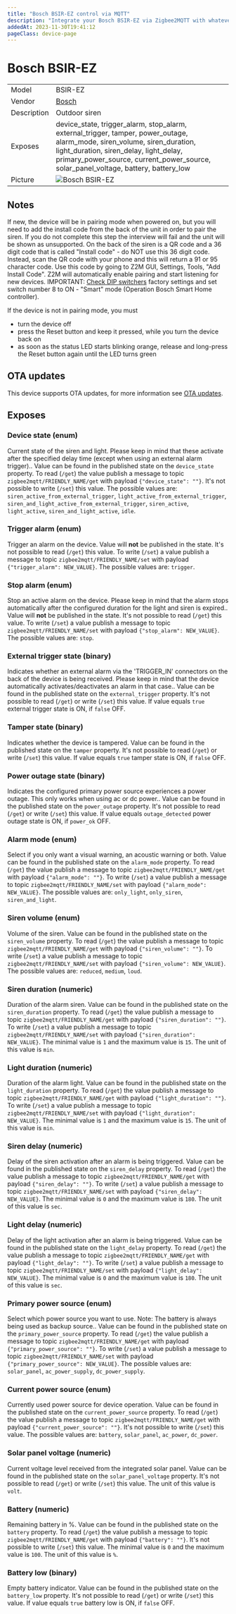 ```yaml
---
title: "Bosch BSIR-EZ control via MQTT"
description: "Integrate your Bosch BSIR-EZ via Zigbee2MQTT with whatever smart home infrastructure you are using without the vendor's bridge or gateway."
addedAt: 2023-11-30T19:41:12
pageClass: device-page
---
```


<!-- !!!! -->
<!-- ATTENTION: This file is auto-generated through docgen! -->
<!-- You can only edit the "Notes"-Section between the two comment lines "Notes BEGIN" and "Notes END". -->
<!-- Do not use h1 or h2 heading within "## Notes"-Section. -->
<!-- !!!! -->

# Bosch BSIR-EZ

|     |     |
|-----|-----|
| Model | BSIR-EZ  |
| Vendor  | [Bosch](/supported-devices/#v=Bosch)  |
| Description | Outdoor siren |
| Exposes | device_state, trigger_alarm, stop_alarm, external_trigger, tamper, power_outage, alarm_mode, siren_volume, siren_duration, light_duration, siren_delay, light_delay, primary_power_source, current_power_source, solar_panel_voltage, battery, battery_low |
| Picture | ![Bosch BSIR-EZ](https://www.zigbee2mqtt.io/images/devices/BSIR-EZ.png) |


<!-- Notes BEGIN: You can edit here. Add "## Notes" headline if not already present. -->
## Notes
If new, the device will be in pairing mode when powered on, but you will need to add the install code from the back of the unit in order to pair the siren. If you do not complete this step the interview will fail and the unit will be shown as unsupported. On the back of the siren is a QR code and a 36 digit code that is called "Install code" - do NOT use this 36 digit code. Instead, scan the QR code with your phone and this will return a 91 or 95 character code. Use this code by going to Z2M GUI, Settings, Tools, "Add Install Code". Z2M will automatically enable pairing and start listening for new devices.
IMPORTANT: [Check DIP switchers](https://github.com/Koenkk/zigbee2mqtt/issues/28088) factory settings and set switch number 8 to ON - "Smart" mode (Operation Bosch Smart Home controller).

If the device is not in pairing mode, you must
- turn the device off
- press the Reset button and keep it pressed, while you turn the device back on
- as soon as the status LED starts blinking orange, release and long-press the Reset button again until the LED turns green
<!-- Notes END: Do not edit below this line -->


## OTA updates
This device supports OTA updates, for more information see [OTA updates](../guide/usage/ota_updates.md).



## Exposes

### Device state (enum)
Current state of the siren and light. Please keep in mind that these activate after the specified delay time (except when using an external alarm trigger)..
Value can be found in the published state on the `device_state` property.
To read (`/get`) the value publish a message to topic `zigbee2mqtt/FRIENDLY_NAME/get` with payload `{"device_state": ""}`.
It's not possible to write (`/set`) this value.
The possible values are: `siren_active_from_external_trigger`, `light_active_from_external_trigger`, `siren_and_light_active_from_external_trigger`, `siren_active`, `light_active`, `siren_and_light_active`, `idle`.

### Trigger alarm (enum)
Trigger an alarm on the device.
Value will **not** be published in the state.
It's not possible to read (`/get`) this value.
To write (`/set`) a value publish a message to topic `zigbee2mqtt/FRIENDLY_NAME/set` with payload `{"trigger_alarm": NEW_VALUE}`.
The possible values are: `trigger`.

### Stop alarm (enum)
Stop an active alarm on the device. Please keep in mind that the alarm stops automatically after the configured duration for the light and siren is expired..
Value will **not** be published in the state.
It's not possible to read (`/get`) this value.
To write (`/set`) a value publish a message to topic `zigbee2mqtt/FRIENDLY_NAME/set` with payload `{"stop_alarm": NEW_VALUE}`.
The possible values are: `stop`.

### External trigger state (binary)
Indicates whether an external alarm via the 'TRIGGER_IN' connectors on the back of the device is being received. Please keep in mind that the device automatically activates/deactivates an alarm in that case..
Value can be found in the published state on the `external_trigger` property.
It's not possible to read (`/get`) or write (`/set`) this value.
If value equals `true` external trigger state is ON, if `false` OFF.

### Tamper state (binary)
Indicates whether the device is tampered.
Value can be found in the published state on the `tamper` property.
It's not possible to read (`/get`) or write (`/set`) this value.
If value equals `true` tamper state is ON, if `false` OFF.

### Power outage state (binary)
Indicates the configured primary power source experiences a power outage. This only works when using ac or dc power..
Value can be found in the published state on the `power_outage` property.
It's not possible to read (`/get`) or write (`/set`) this value.
If value equals `outage_detected` power outage state is ON, if `power_ok` OFF.

### Alarm mode (enum)
Select if you only want a visual warning, an acoustic warning or both.
Value can be found in the published state on the `alarm_mode` property.
To read (`/get`) the value publish a message to topic `zigbee2mqtt/FRIENDLY_NAME/get` with payload `{"alarm_mode": ""}`.
To write (`/set`) a value publish a message to topic `zigbee2mqtt/FRIENDLY_NAME/set` with payload `{"alarm_mode": NEW_VALUE}`.
The possible values are: `only_light`, `only_siren`, `siren_and_light`.

### Siren volume (enum)
Volume of the siren.
Value can be found in the published state on the `siren_volume` property.
To read (`/get`) the value publish a message to topic `zigbee2mqtt/FRIENDLY_NAME/get` with payload `{"siren_volume": ""}`.
To write (`/set`) a value publish a message to topic `zigbee2mqtt/FRIENDLY_NAME/set` with payload `{"siren_volume": NEW_VALUE}`.
The possible values are: `reduced`, `medium`, `loud`.

### Siren duration (numeric)
Duration of the alarm siren.
Value can be found in the published state on the `siren_duration` property.
To read (`/get`) the value publish a message to topic `zigbee2mqtt/FRIENDLY_NAME/get` with payload `{"siren_duration": ""}`.
To write (`/set`) a value publish a message to topic `zigbee2mqtt/FRIENDLY_NAME/set` with payload `{"siren_duration": NEW_VALUE}`.
The minimal value is `1` and the maximum value is `15`.
The unit of this value is `min`.

### Light duration (numeric)
Duration of the alarm light.
Value can be found in the published state on the `light_duration` property.
To read (`/get`) the value publish a message to topic `zigbee2mqtt/FRIENDLY_NAME/get` with payload `{"light_duration": ""}`.
To write (`/set`) a value publish a message to topic `zigbee2mqtt/FRIENDLY_NAME/set` with payload `{"light_duration": NEW_VALUE}`.
The minimal value is `1` and the maximum value is `15`.
The unit of this value is `min`.

### Siren delay (numeric)
Delay of the siren activation after an alarm is being triggered.
Value can be found in the published state on the `siren_delay` property.
To read (`/get`) the value publish a message to topic `zigbee2mqtt/FRIENDLY_NAME/get` with payload `{"siren_delay": ""}`.
To write (`/set`) a value publish a message to topic `zigbee2mqtt/FRIENDLY_NAME/set` with payload `{"siren_delay": NEW_VALUE}`.
The minimal value is `0` and the maximum value is `180`.
The unit of this value is `sec`.

### Light delay (numeric)
Delay of the light activation after an alarm is being triggered.
Value can be found in the published state on the `light_delay` property.
To read (`/get`) the value publish a message to topic `zigbee2mqtt/FRIENDLY_NAME/get` with payload `{"light_delay": ""}`.
To write (`/set`) a value publish a message to topic `zigbee2mqtt/FRIENDLY_NAME/set` with payload `{"light_delay": NEW_VALUE}`.
The minimal value is `0` and the maximum value is `180`.
The unit of this value is `sec`.

### Primary power source (enum)
Select which power source you want to use. Note: The battery is always being used as backup source..
Value can be found in the published state on the `primary_power_source` property.
To read (`/get`) the value publish a message to topic `zigbee2mqtt/FRIENDLY_NAME/get` with payload `{"primary_power_source": ""}`.
To write (`/set`) a value publish a message to topic `zigbee2mqtt/FRIENDLY_NAME/set` with payload `{"primary_power_source": NEW_VALUE}`.
The possible values are: `solar_panel`, `ac_power_supply`, `dc_power_supply`.

### Current power source (enum)
Currently used power source for device operation.
Value can be found in the published state on the `current_power_source` property.
To read (`/get`) the value publish a message to topic `zigbee2mqtt/FRIENDLY_NAME/get` with payload `{"current_power_source": ""}`.
It's not possible to write (`/set`) this value.
The possible values are: `battery`, `solar_panel`, `ac_power`, `dc_power`.

### Solar panel voltage (numeric)
Current voltage level received from the integrated solar panel.
Value can be found in the published state on the `solar_panel_voltage` property.
It's not possible to read (`/get`) or write (`/set`) this value.
The unit of this value is `volt`.

### Battery (numeric)
Remaining battery in %.
Value can be found in the published state on the `battery` property.
To read (`/get`) the value publish a message to topic `zigbee2mqtt/FRIENDLY_NAME/get` with payload `{"battery": ""}`.
It's not possible to write (`/set`) this value.
The minimal value is `0` and the maximum value is `100`.
The unit of this value is `%`.

### Battery low (binary)
Empty battery indicator.
Value can be found in the published state on the `battery_low` property.
It's not possible to read (`/get`) or write (`/set`) this value.
If value equals `true` battery low is ON, if `false` OFF.

